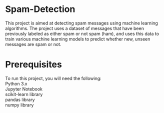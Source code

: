 # Spam-Detection
This project is aimed at detecting spam messages using machine learning algorithms. The project uses a dataset of messages that have been previously labeled as either spam or not spam (ham), and uses this data to train various machine learning models to predict whether new, unseen messages are spam or not.        

# Prerequisites                
To run this project, you will need the following:              
Python 3.x       
Jupyter Notebook        
scikit-learn library         
pandas library          
numpy library             
